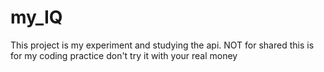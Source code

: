 # my_IQ
This project is my experiment and studying the api. NOT for shared
this is for my coding practice don't try it with your real money